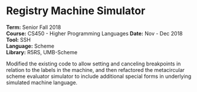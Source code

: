 # Registry Machine Simulator

**Term:** Senior Fall 2018  
**Course:** CS450 - Higher Programming Languages 
**Date:** Nov - Dec 2018  
**Tool:** SSH  
**Language:** Scheme  
**Library:** R5RS, UMB-Scheme

Modified the existing code to allow setting and canceling breakpoints in
relation to the labels in the machine, and then refactored the metacircular
scheme evaluator simulator to include additional special forms in underlying
simulated machine language.
